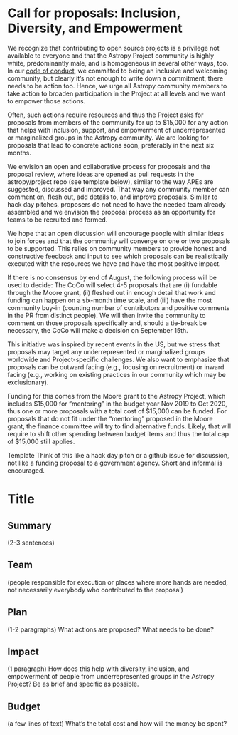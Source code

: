 
# Call for proposals: Inclusion, Diversity, and Empowerment

We recognize that contributing to open source projects is a privilege not available to everyone and that the Astropy Project community is highly white, predominantly male, and is homogeneous in several other ways, too. In our [code of conduct](https://www.astropy.org/code_of_conduct.html), we committed to being an inclusive and welcoming community, but clearly it’s not enough to write down a commitment, there needs to be action too. Hence, we urge all Astropy community members to take action to broaden participation in the Project at all levels and we want to empower those actions.

Often, such actions require resources and thus the Project asks for proposals from members of the community for up to $15,000 for any action that helps with inclusion, support, and empowerment of underrepresented or marginalized groups in the Astropy community. We are looking for proposals that lead to concrete actions soon, preferably in the next six months. 

We envision an open and collaborative process for proposals and the proposal review, where ideas are opened as pull requests in the astropy/project repo (see template below), similar to the way APEs are suggested, discussed and improved. That way any community member can comment on, flesh out, add details to, and improve proposals. Similar to hack day pitches, proposers do not need to have the needed team already assembled and we envision the proposal process as an opportunity for teams to be recruited and formed.

We hope that an open discussion will encourage people with similar ideas to join forces and that the community will converge on one or two proposals to be supported. This relies on community members to provide honest and constructive feedback and input to see which proposals can be realistically executed with the resources we have and have the most positive impact.

If there is no consensus by end of August, the following process will be used to decide: The CoCo will select 4-5 proposals that are (i) fundable through the Moore grant, (ii) fleshed out in enough detail that work and funding can happen on a six-month time scale, and (iii) have the most community buy-in (counting number of contributors and positive comments in the PR from distinct people).  We will then invite the community to comment on those proposals specifically and, should a tie-break be necessary, the CoCo will make a decision on September 15th.

This initiative was inspired by recent events in the US, but we stress that proposals may target any  underrepresented or marginalized groups worldwide and Project-specific challenges. We also want to emphasize that proposals can be outward facing (e.g., focusing on recruitment) or inward facing (e.g., working on existing practices in our community which may be exclusionary).  

Funding for this comes from the Moore grant to the Astropy Project, which includes $15,000 for “mentoring” in the budget year Nov 2019 to Oct 2020, thus one or more proposals with a total cost of $15,000 can be funded. For proposals that do not fit under the “mentoring” proposed in the Moore grant, the finance committee will try to find alternative funds. Likely, that will require to shift other spending between budget items and thus the total cap of $15,000 still applies.


Template
Think of this like a hack day pitch or a github issue for discussion, not like a funding  proposal to a government agency. Short and informal is encouraged.

# Title

## Summary 
(2-3 sentences)

## Team 
(people responsible for execution or places where more hands are needed, not necessarily everybody who contributed to the proposal)

## Plan
(1-2 paragraphs)
What actions are proposed? What needs to be done?

## Impact
(1 paragraph)
How does this help with diversity, inclusion, and empowerment of people from underrepresented groups in the Astropy Project? Be as brief and specific as possible.

## Budget
(a few lines of text)
What’s the total cost and how will the money be spent?
